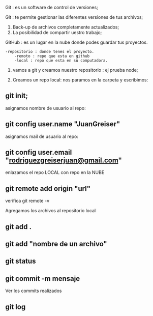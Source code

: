 Git : es un software de control de versiones;

Git : te permite gestionar las diferentes versiones de tus archivos;

1) Back-up de archivos completamente actualizados;
2) La posibilidad de compartir uestro trabajo;

GitHub : es un lugar en la nube donde podes guardar tus proyectos.

    -repositorio : donde tenes el proyecto.
        -remoto : repo que esta en github
        -local : repo que esta en su computadora.

1) vamos a git y creamos nuestro repositorio : ej prueba node;

2) Creamos un repo local: nos paramos en la carpeta y escribimos:
 ## git init;

asignamos nombre de usuario al repo:
## git config user.name "JuanGreiser"

asignamos mail de usuario al repo:
## git config user.email "rodriguezgreiserjuan@gmail.com"

enlazamos el repo LOCAL con repo en la NUBE
## git remote add origin "url"
verifica git remote -v


Agregamos los archivos al repositorio local
## git add .
## git add "nombre de un archivo"

## git status 
## git commit -m mensaje


Ver los commits realizados
## git log 

